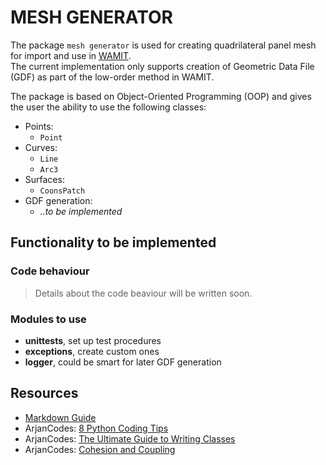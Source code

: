 # MESH GENERATOR

The package `mesh generator` is used for creating quadrilateral panel mesh for import and use in [WAMIT](https://www.wamit.com/).<br>
The current implementation only supports creation of Geometric Data File (GDF) as part of the low-order method in WAMIT.

The package is based on Object-Oriented Programming (OOP) and gives the user the ability to use the following classes:

- Points:
    - `Point`
- Curves:
    - `Line`
    - `Arc3`
- Surfaces:
    - `CoonsPatch`
- GDF generation:
    - *..to be implemented*

## Functionality to be implemented

### Code behaviour

> Details about the code beaviour will be written soon.

### Modules to use

- **unittests**, set up test procedures
- **exceptions**, create custom ones
- **logger**, could be smart for later GDF generation

## Resources

- [Markdown Guide](https://www.markdownguide.org/basic-syntax/)
- ArjanCodes: [8 Python Coding Tips](https://www.youtube.com/watch?v=woIkysZytSs)
- ArjanCodes: [The Ultimate Guide to Writing Classes](https://www.youtube.com/watch?v=lX9UQp2NwTk)
- ArjanCodes: [Cohesion and Coupling](https://www.youtube.com/watch?v=eiDyK_ofPPM)